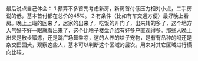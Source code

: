 最后说点自己体会：
1:预算不多首先考虑新房，新房首付低压力相对小点，二手房说的低，基本首付都在总价的45%。
2:有条件（比如有车交通方便）最好晚上看房。晚上上班的回来了，居家的出来了，吃饭的开门了，出来转的多了，这个地方人气好不好一眼就看出来了，这个比啥子楼盘介绍有好多户直观得多。那些人晚上出来是散步锻炼，还是跳广场舞乘凉，这的人养的啥子宠物，是有有品种的吗还是杂交田园犬，观察这些人，基本可以判断这个区域的层次。用来对其它区域进行横向比较。
